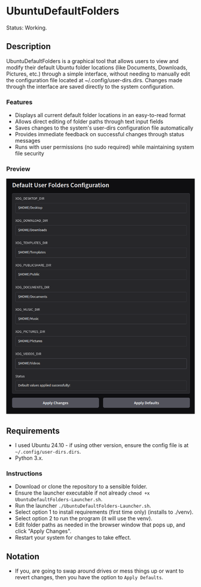 # UbuntuDefaultFolders
Status: Working.

## Description
UbuntuDefaultFolders is a graphical tool that allows users to view and modify their default Ubuntu folder locations (like Documents, Downloads, Pictures, etc.) through a simple interface, without needing to manually edit the configuration file located at ~/.config/user-dirs.dirs. Changes made through the interface are saved directly to the system configuration.

### Features
- Displays all current default folder locations in an easy-to-read format
- Allows direct editing of folder paths through text input fields
- Saves changes to the system's user-dirs configuration file automatically
- Provides immediate feedback on successful changes through status messages
- Runs with user permissions (no sudo required) while maintaining system file security

### Preview
![UbuntuDefaultFolders Interface](media/UbuntuDefaultFolders_Screenshot.png)

## Requirements 
- I used Ubuntu 24.10 - if using other version, ensure the config file is at `~/.config/user-dirs.dirs`.
- Python 3.x.

### Instructions
- Download or clone the repository to a sensible folder.
- Ensure the launcher executable if not already `chmod +x UbuntuDefaultFolders-Launcher.sh`.
- Run the launcher `./UbuntuDefaultFolders-Launcher.sh`.
- Select option 1 to install requirements (first time only) (installs to ./venv).
- Select option 2 to run the program (it will use the venv).
- Edit folder paths as needed in the browser window that pops up, and click "Apply Changes".
- Restart your system for changes to take effect.

## Notation
- If you, are going to swap around drives or mess things up or want to revert changes, then you have the option to `Apply Defaults`.


